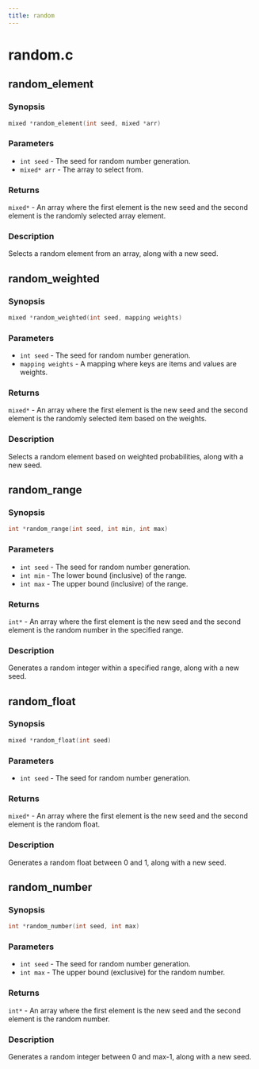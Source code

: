 ```yaml
---
title: random
---
```

# random.c

## random_element

### Synopsis

```c
mixed *random_element(int seed, mixed *arr)
```

### Parameters

* `int seed` - The seed for random number generation.
* `mixed* arr` - The array to select from.

### Returns

`mixed*` - An array where the first element is the new seed and the second element is the randomly selected array element.

### Description

Selects a random element from an array, along with a new seed.

## random_weighted

### Synopsis

```c
mixed *random_weighted(int seed, mapping weights)
```

### Parameters

* `int seed` - The seed for random number generation.
* `mapping weights` - A mapping where keys are items and values are weights.

### Returns

`mixed*` - An array where the first element is the new seed and the second element is the randomly selected item based on the weights.

### Description

Selects a random element based on weighted probabilities, along with a new seed.

## random_range

### Synopsis

```c
int *random_range(int seed, int min, int max)
```

### Parameters

* `int seed` - The seed for random number generation.
* `int min` - The lower bound (inclusive) of the range.
* `int max` - The upper bound (inclusive) of the range.

### Returns

`int*` - An array where the first element is the new seed and the second element is the random number in the specified range.

### Description

Generates a random integer within a specified range, along with a new seed.

## random_float

### Synopsis

```c
mixed *random_float(int seed)
```

### Parameters

* `int seed` - The seed for random number generation.

### Returns

`mixed*` - An array where the first element is the new seed and the second element is the random float.

### Description

Generates a random float between 0 and 1, along with a new seed.

## random_number

### Synopsis

```c
int *random_number(int seed, int max)
```

### Parameters

* `int seed` - The seed for random number generation.
* `int max` - The upper bound (exclusive) for the random number.

### Returns

`int*` - An array where the first element is the new seed and the second element is the random number.

### Description

Generates a random integer between 0 and max-1, along with a new seed.


